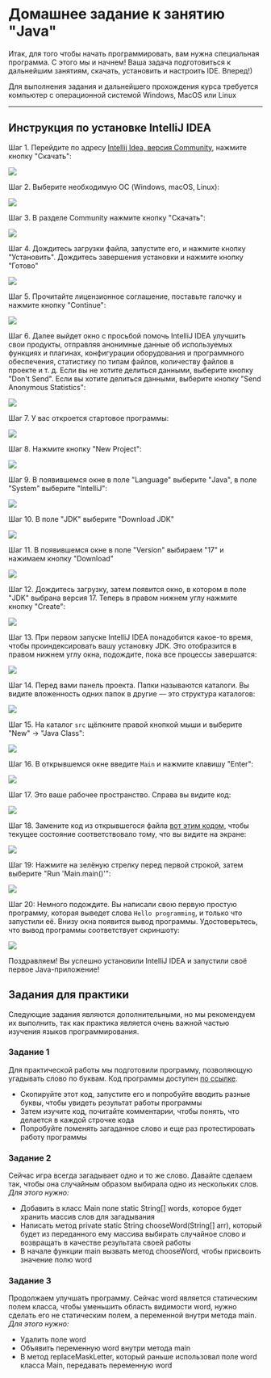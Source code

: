 # Домашнее задание к занятию "Java"

Итак, для того чтобы начать программировать, вам нужна специальная программа. С этого мы и начнем! Ваша задача подготовиться к дальнейшим занятиям, скачать, установить и настроить IDE. Вперед!)

Для выполнения задания и дальнейшего прохождения курса требуется компьютер с операционной системой Windows, MacOS или Linux

------

## Инструкция по установке IntelliJ IDEA

Шаг 1. Перейдите по адресу [Intellij Idea, версия Community](https://www.jetbrains.com/ru-ru/idea/), нажмите кнопку "Скачать":

![](pic/01.png)

Шаг 2. Выберите необходимую ОС (Windows, macOS, Linux):

![](pic/02.png)

Шаг 3. В разделе Community нажмите кнопку "Скачать":

![](pic/03.png)

Шаг 4. Дождитесь загрузки файла, запустите его, и нажмите кнопку "Установить". Дождитесь завершения установки и нажмите кнопку "Готово"

![](pic/04.png)

Шаг 5. Прочитайте лицензионное соглашение, поставьте галочку и нажмите кнопку "Continue":

![](pic/05.png)

Шаг 6. Далее выйдет окно с просьбой помочь IntelliJ IDEA улучшить свои продукты, отправляя анонимные данные об используемых функциях и плагинах, конфигурации оборудования и программного обеспечения, статистику по типам файлов, количеству файлов в проекте и т. д. Если вы не хотите делиться данными, выберите кнопку "Don't Send". Если вы хотите делиться данными, выберите кнопку "Send Anonymous Statistics":

![](pic/06.png)

Шаг 7. У вас откроется стартовое программы:

![](pic/07.png)

Шаг 8. Нажмите кнопку "New Project":

![](pic/08.png)

Шаг 9. В появившемся окне в поле "Language" выберите "Java", в поле "System" выберите "IntelliJ":

![](pic/09.png)

Шаг 10. В поле "JDK" выберите "Download JDK" 

![](pic/10.png)

Шаг 11. В появившемся окне в поле "Version" выбираем "17" и нажимаем кнопку "Download"

![](pic/11.png)

Шаг 12. Дождитесь загрузку, затем появится окно, в котором в поле "JDK" выбрана версия 17. Теперь в правом нижнем углу нажмите кнопку "Create": 

![](pic/12.png)

Шаг 13. При первом запуске IntelliJ IDEA понадобится какое-то время, чтобы проиндексировать вашу установку JDK. Это отобразится в правом нижнем углу окна, подождите, пока все процессы завершатся:

![](pic/13.png)

Шаг 14. Перед вами панель проекта. Папки называются каталоги. Вы видите вложенность одних папок в другие — это структура каталогов:

![](pic/14.png)

Шаг 15. На каталог `src` щёлкните правой кнопкой мыши и выберите "New" -> "Java Class":

![](pic/15.png)

Шаг 16. В открывшемся окне введите `Main` и нажмите клавишу "Enter":

![](pic/16.png)

Шаг 17. Это ваше рабочее пространство. Справа вы видите код:

![](pic/17.png)

Шаг 18. Замените код из открывшегося файла [вот этим кодом](Example.java), чтобы текущее состояние соответствовало тому, что вы видите на экране:

![](pic/18.png)

Шаг 19: Нажмите на зелёную стрелку перед первой строкой, затем выберите "Run 'Main.main()'":

![](pic/19.png)

Шаг 20: Немного подождите. Вы написали свою первую простую программу, которая выведет слова `Hello programming`, и только что запустили её. Внизу окна появится вывод программы. Удостоверьтесь, что вывод программы соответствует скриншоту:

![](pic/20.png)

Поздравляем! Вы успешно установили IntelliJ IDEA и запустили своё первое Java-приложение!

## Задания для практики
Следующие задания являются дополнительными, но мы рекомендуем их выполнить, так как практика является очень важной частью изучения языков программирования.

### Задание 1
Для практической работы мы подготовили программу, позволяющую угадывать слово по буквам. Код программы доступен [по ссылке](Main.java).
- Скопируйте этот код, запустите его и попробуйте вводить разные буквы, чтобы увидеть результат работы программы
- Затем изучите код, почитайте комментарии, чтобы понять, что делается в каждой строчке кода
- Попробуйте поменять загаданное слово и еще раз протестировать работу программы

### Задание 2
Сейчас игра всегда загадывает одно и то же слово. Давайте сделаем так, чтобы она случайным образом выбирала одно из нескольких слов.
*Для этого нужно:*
- Добавить в класс Main поле static String[] words, которое будет хранить массив слов для загадывания
- Написать метод private static String chooseWord(String[] arr), который будет из переданного ему массива выбирать случайное слово и возвращать в качестве результата своей работы
- В начале функции main вызвать метод chooseWord, чтобы присвоить значение полю word

### Задание 3
Продолжаем улучшать программу. Сейчас word является статическим полем класса, чтобы уменьшить область видимости word, нужно сделать его не статическим полем, а переменной внутри метода main. 
*Для этого нужно:*
- Удалить поле word
- Объявить переменную word внутри метода main
- В метод replaceMaskLetter, который раньше использовал поле word класса Main, передавать переменную word
